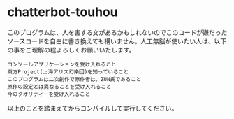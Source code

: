 # chatterbot-touhou
このプログラムは、人を害する文があるかもしれないのでこのコードが嫌だったソースコードを自由に書き換えても構いません。人工無脳が使いたい人は、以下の事をご理解の程よろしくお願いいたします。
```
コンソールアプリケーションを受け入れること
東方Project(上海アリス幻樂団)を知っていること
このプログラムは二次創作で原作者は、ZUN氏であること
原作の設定とは異なることを受け入れること
今のクオリティーを受け入れること
```
以上のことを踏まえてからコンパイルして実行してください。
